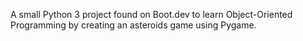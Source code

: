 A small Python 3 project found on Boot.dev to learn Object-Oriented Programming by creating an asteroids game using Pygame.
